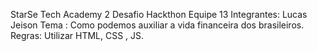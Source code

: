 StarSe Tech Academy
2 Desafio Hackthon
Equipe 13
Integrantes:
Lucas
Jeison
Tema : Como podemos auxiliar a vida financeira dos brasileiros.
Regras: Utilizar HTML, CSS , JS.
